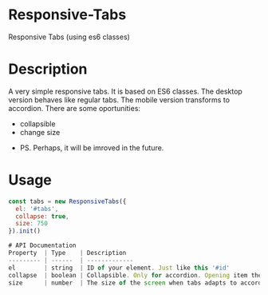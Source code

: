 # Responsive-Tabs
Responsive Tabs (using es6 classes)

# Description
A very simple responsive tabs. It is based on ES6 classes.
The desktop version behaves like regular tabs.
The mobile version transforms to accordion.
There are some oportunities:
- collapsible
- change size

* PS. Perhaps, it will be imroved in the future.

# Usage
```js script
const tabs = new ResponsiveTabs({
  el: '#tabs',
  collapse: true,
  size: 750
}).init()

# API Documentation
Property  | Type    | Description
--------- | ------  | -------------
el        | string  | ID of your element. Just like this '#id'
collapse  | boolean | Collapsible. Only for accordion. Opening item the others are closing. Default value is true
size      | number  | The size of the screen when tabs adapts to accordion. Default value is 750